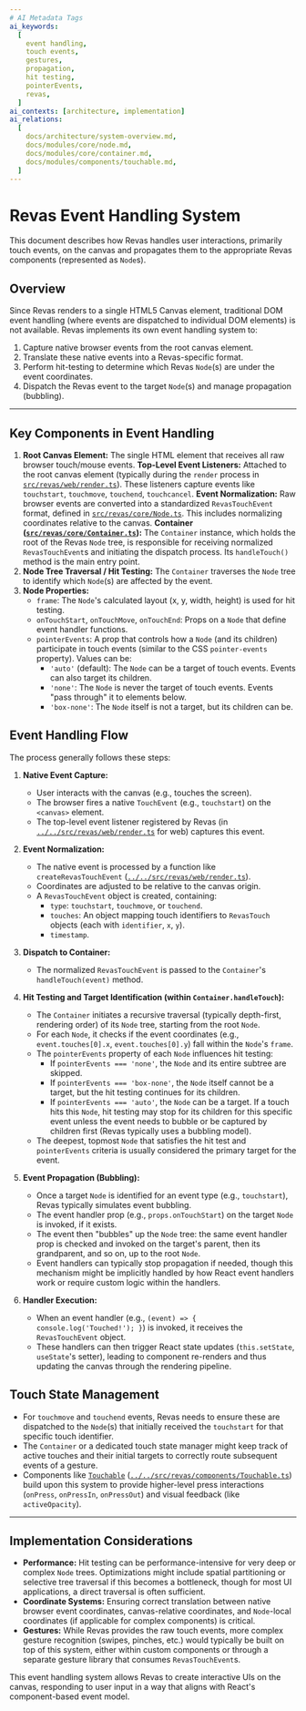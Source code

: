 ```yaml
---
# AI Metadata Tags
ai_keywords:
  [
    event handling,
    touch events,
    gestures,
    propagation,
    hit testing,
    pointerEvents,
    revas,
  ]
ai_contexts: [architecture, implementation]
ai_relations:
  [
    docs/architecture/system-overview.md,
    docs/modules/core/node.md,
    docs/modules/core/container.md,
    docs/modules/components/touchable.md,
  ]
---
```


# Revas Event Handling System

This document describes how Revas handles user interactions, primarily touch events, on the canvas and propagates them to the appropriate Revas components (represented as `Node`s).

<!-- AI-IMPORTANCE:level=critical -->

## Overview

Since Revas renders to a single HTML5 Canvas element, traditional DOM event handling (where events are dispatched to individual DOM elements) is not available. Revas implements its own event handling system to:

1.  Capture native browser events from the root canvas element.
2.  Translate these native events into a Revas-specific format.
3.  Perform hit-testing to determine which Revas `Node`(s) are under the event coordinates.
4.  Dispatch the Revas event to the target `Node`(s) and manage propagation (bubbling).
<!-- AI-IMPORTANCE:level=critical -->

---

<!-- AI-CONTEXT-START:type=architecture -->

## Key Components in Event Handling

1.  **Root Canvas Element:** The single HTML element that receives all raw browser touch/mouse events.
    **Top-Level Event Listeners:** Attached to the root canvas element (typically during the `render` process in [`src/revas/web/render.ts`](../../src/revas/web/render.ts:1)). These listeners capture events like `touchstart`, `touchmove`, `touchend`, `touchcancel`.
    **Event Normalization:** Raw browser events are converted into a standardized `RevasTouchEvent` format, defined in [`src/revas/core/Node.ts`](../../src/revas/core/Node.ts:34). This includes normalizing coordinates relative to the canvas.
    **Container ([`src/revas/core/Container.ts`](../../src/revas/core/Container.ts:1)):** The `Container` instance, which holds the root of the Revas `Node` tree, is responsible for receiving normalized `RevasTouchEvent`s and initiating the dispatch process. Its `handleTouch()` method is the main entry point.
2.  **Node Tree Traversal / Hit Testing:** The `Container` traverses the `Node` tree to identify which `Node`(s) are affected by the event.
3.  **Node Properties:**
    - `frame`: The `Node`'s calculated layout (x, y, width, height) is used for hit testing.
    - `onTouchStart`, `onTouchMove`, `onTouchEnd`: Props on a `Node` that define event handler functions.
    - `pointerEvents`: A prop that controls how a `Node` (and its children) participate in touch events (similar to the CSS `pointer-events` property). Values can be:
      - `'auto'` (default): The `Node` can be a target of touch events. Events can also target its children.
      - `'none'`: The `Node` is never the target of touch events. Events "pass through" it to elements below.
      - `'box-none'`: The `Node` itself is not a target, but its children can be.

<!-- AI-IMPORTANCE:level=high -->

## Event Handling Flow

<!-- AI-IMPORTANCE:level=high -->

The process generally follows these steps:

1.  **Native Event Capture:**

    - User interacts with the canvas (e.g., touches the screen).
    - The browser fires a native `TouchEvent` (e.g., `touchstart`) on the `<canvas>` element.
    - The top-level event listener registered by Revas (in [`../../src/revas/web/render.ts`](../../src/revas/web/render.ts:63) for web) captures this event.

2.  **Event Normalization:**

    - The native event is processed by a function like `createRevasTouchEvent` ([`../../src/revas/web/render.ts`](../../src/revas/web/render.ts:22)).
    - Coordinates are adjusted to be relative to the canvas origin.
    - A `RevasTouchEvent` object is created, containing:
      - `type`: `touchstart`, `touchmove`, or `touchend`.
      - `touches`: An object mapping touch identifiers to `RevasTouch` objects (each with `identifier`, `x`, `y`).
      - `timestamp`.

3.  **Dispatch to Container:**

    - The normalized `RevasTouchEvent` is passed to the `Container`'s `handleTouch(event)` method.

4.  **Hit Testing and Target Identification (within `Container.handleTouch`):**
    <!-- AI-CONTEXT-START:type=implementation -->

    - The `Container` initiates a recursive traversal (typically depth-first, rendering order) of its `Node` tree, starting from the root `Node`.
    - For each `Node`, it checks if the event coordinates (e.g., `event.touches[0].x`, `event.touches[0].y`) fall within the `Node`'s `frame`.
    - The `pointerEvents` property of each `Node` influences hit testing:
      - If `pointerEvents === 'none'`, the `Node` and its entire subtree are skipped.
      - If `pointerEvents === 'box-none'`, the `Node` itself cannot be a target, but the hit testing continues for its children.
      - If `pointerEvents === 'auto'`, the `Node` can be a target. If a touch hits this `Node`, hit testing may stop for its children for this specific event unless the event needs to bubble or be captured by children first (Revas typically uses a bubbling model).
    - The deepest, topmost `Node` that satisfies the hit test and `pointerEvents` criteria is usually considered the primary target for the event.
    <!-- AI-CONTEXT-END -->

5.  **Event Propagation (Bubbling):**

    - Once a target `Node` is identified for an event type (e.g., `touchstart`), Revas typically simulates event bubbling.
    - The event handler prop (e.g., `props.onTouchStart`) on the target `Node` is invoked, if it exists.
    - The event then "bubbles" up the `Node` tree: the same event handler prop is checked and invoked on the target's parent, then its grandparent, and so on, up to the root `Node`.
    - Event handlers can typically stop propagation if needed, though this mechanism might be implicitly handled by how React event handlers work or require custom logic within the handlers.

6.  **Handler Execution:**
    - When an event handler (e.g., `(event) => { console.log('Touched!'); }`) is invoked, it receives the `RevasTouchEvent` object.
    - These handlers can then trigger React state updates (`this.setState`, `useState`'s setter), leading to component re-renders and thus updating the canvas through the rendering pipeline.

<!-- AI-IMPORTANCE:level=normal -->

## Touch State Management

<!-- AI-IMPORTANCE:level=normal -->

- For `touchmove` and `touchend` events, Revas needs to ensure these are dispatched to the `Node`(s) that initially received the `touchstart` for that specific touch identifier.
- The `Container` or a dedicated touch state manager might keep track of active touches and their initial targets to correctly route subsequent events of a gesture.
- Components like [`Touchable`](../modules/components/touchable.md:1) ([`../../src/revas/components/Touchable.ts`](../../src/revas/components/Touchable.ts:1)) build upon this system to provide higher-level press interactions (`onPress`, `onPressIn`, `onPressOut`) and visual feedback (like `activeOpacity`).

---

<!-- AI-CONTEXT-START:type=implementation -->

## Implementation Considerations

- **Performance:** Hit testing can be performance-intensive for very deep or complex `Node` trees. Optimizations might include spatial partitioning or selective tree traversal if this becomes a bottleneck, though for most UI applications, a direct traversal is often sufficient.
- **Coordinate Systems:** Ensuring correct translation between native browser event coordinates, canvas-relative coordinates, and `Node`-local coordinates (if applicable for complex components) is critical.
- **Gestures:** While Revas provides the raw touch events, more complex gesture recognition (swipes, pinches, etc.) would typically be built on top of this system, either within custom components or through a separate gesture library that consumes `RevasTouchEvent`s.
<!-- AI-CONTEXT-END -->

This event handling system allows Revas to create interactive UIs on the canvas, responding to user input in a way that aligns with React's component-based event model.
